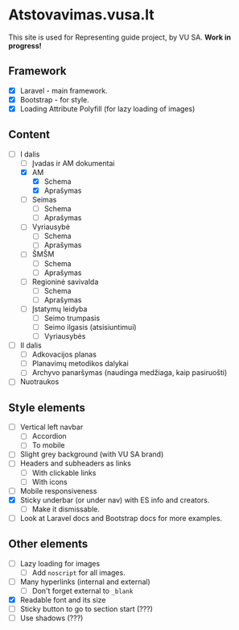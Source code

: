 # Atstovavimas.vusa.lt

This site is used for Representing guide project, by VU SA. **Work in progress!**

## Framework

- [x] Laravel - main framework.
- [x] Bootstrap - for style.
- [x] Loading Attribute Polyfill (for lazy loading of images)

## Content

- [ ] I dalis
  - [ ] Įvadas ir AM dokumentai
  - [x] AM
    - [x] Schema
    - [x] Aprašymas
  - [ ] Seimas
    - [ ] Schema
    - [ ] Aprašymas
  - [ ] Vyriausybė
    - [ ] Schema
    - [ ] Aprašymas
  - [ ] ŠMŠM
    - [ ] Schema
    - [ ] Aprašymas
  - [ ] Regioninė savivalda
    - [ ] Schema
    - [ ] Aprašymas
  - [ ] Įstatymų leidyba
    - [ ] Seimo trumpasis
    - [ ] Seimo ilgasis (atsisiuntimui)
    - [ ] Vyriausybės
- [ ] II dalis
  - [ ] Adkovacijos planas
  - [ ] Planavimų metodikos dalykai
  - [ ] Archyvo panaršymas (naudinga medžiaga, kaip pasiruošti)
- [ ] Nuotraukos
## Style elements

- [ ] Vertical left navbar
  - [ ] Accordion
  - [ ] To mobile
- [ ] Slight grey background (with VU SA brand)
- [ ] Headers and subheaders as links
  - [ ] With clickable links
  - [ ] With icons
- [ ] Mobile responsiveness
- [x] Sticky underbar (or under nav) with ES info and creators.
  - [ ] Make it dismissable.
- [ ] Look at Laravel docs and Bootstrap docs for more examples.

## Other elements

- [ ] Lazy loading for images
  - [ ] Add `noscript` for all images.
- [ ] Many hyperlinks (internal and external)
  - [ ] Don't forget external to `_blank`
- [x] Readable font and its size
- [ ] Sticky button to go to section start (???)
- [ ] Use shadows (???)